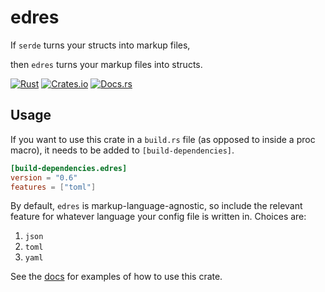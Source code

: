 edres
===

If `serde` turns your structs into markup files,

then `edres` turns your markup files into structs.

[![Rust](https://github.com/mistodon/edres/actions/workflows/rust.yml/badge.svg?branch=v0.6.0)](https://github.com/mistodon/edres/actions/workflows/rust.yml)
[![Crates.io](https://img.shields.io/crates/v/edres.svg)](https://crates.io/crates/edres)
[![Docs.rs](https://docs.rs/edres/badge.svg)](https://docs.rs/edres/0.6.0/edres/)

## Usage

If you want to use this crate in a `build.rs` file (as opposed to inside a proc macro), it needs to be added to `[build-dependencies]`.

```toml
[build-dependencies.edres]
version = "0.6"
features = ["toml"]
```

By default, `edres` is markup-language-agnostic, so include the relevant feature for whatever language your config file is written in. Choices are:

1.  `json`
2.  `toml`
3.  `yaml`

See the [docs](https://docs.rs/edres/0.6.0/edres/) for examples of how to use this crate.
